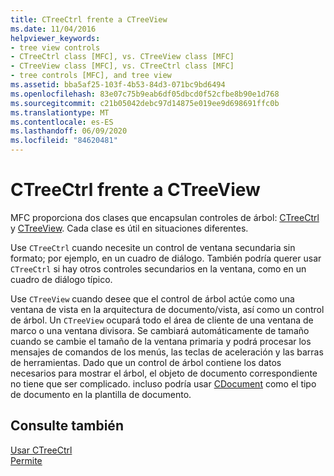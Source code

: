 ```yaml
---
title: CTreeCtrl frente a CTreeView
ms.date: 11/04/2016
helpviewer_keywords:
- tree view controls
- CTreeCtrl class [MFC], vs. CTreeView class [MFC]
- CTreeView class [MFC], vs. CTreeCtrl class [MFC]
- tree controls [MFC], and tree view
ms.assetid: bba5af25-103f-4b53-84d3-071bc9bd6494
ms.openlocfilehash: 83e07c75b9eab6df05dbcd0f52cfbe8b90e1d768
ms.sourcegitcommit: c21b05042debc97d14875e019ee9d698691ffc0b
ms.translationtype: MT
ms.contentlocale: es-ES
ms.lasthandoff: 06/09/2020
ms.locfileid: "84620481"
---
```

# <a name="ctreectrl-vs-ctreeview"></a>CTreeCtrl frente a CTreeView

MFC proporciona dos clases que encapsulan controles de árbol: [CTreeCtrl](reference/ctreectrl-class.md) y [CTreeView](reference/ctreeview-class.md). Cada clase es útil en situaciones diferentes.

Use `CTreeCtrl` cuando necesite un control de ventana secundaria sin formato; por ejemplo, en un cuadro de diálogo. También podría querer usar `CTreeCtrl` si hay otros controles secundarios en la ventana, como en un cuadro de diálogo típico.

Use `CTreeView` cuando desee que el control de árbol actúe como una ventana de vista en la arquitectura de documento/vista, así como un control de árbol. Un `CTreeView` ocupará todo el área de cliente de una ventana de marco o una ventana divisora. Se cambiará automáticamente de tamaño cuando se cambie el tamaño de la ventana primaria y podrá procesar los mensajes de comandos de los menús, las teclas de aceleración y las barras de herramientas. Dado que un control de árbol contiene los datos necesarios para mostrar el árbol, el objeto de documento correspondiente no tiene que ser complicado. incluso podría usar [CDocument](reference/cdocument-class.md) como el tipo de documento en la plantilla de documento.

## <a name="see-also"></a>Consulte también

[Usar CTreeCtrl](using-ctreectrl.md)<br/>
[Permite](controls-mfc.md)
